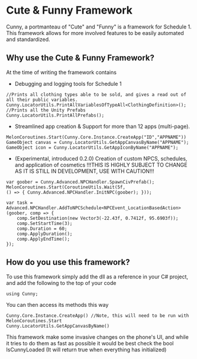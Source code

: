 # Cute & Funny Framework
Cunny, a portmanteau of "Cute" and "Funny" is a framework for Schedule 1. This framework allows for more involved features to be easily automated and standardized.

## Why use the Cute & Funny Framework?
At the time of writing the framework contains
* Debugging and logging tools for Schedule 1
```
//Prints all clothing types able to be sold, and gives a read out of all their public variables.
Cunny.LocatorUtils.PrintAllVariablesOfTypeAll<ClothingDefinition>();
//Prints all the Unity Prefabs 
Cunny.LocatorUtils.PrintAllPrefabs();
```
* Streamlined app creation & Support for more than 12 apps (multi-page).
```
MelonCoroutines.Start(Cunny.Core.Instance.CreateApp("ID","APPNAME"))
GameObject canvas = Cunny.LocatorUtils.GetAppCanvasByName("APPNAME");
GameObject icon = Cunny.LocatorUtils.GetAppIconByName("APPNAME");
```
* (Experimental, introduced 0.2.0) Creation of custom NPCS, schedules, and application of cosmetics
!!!THIS IS HIGHLY SUBJECT TO CHANGE AS IT IS STILL IN DEVELOPMENT, USE WITH CAUTION!!!
```
var goober = Cunny.Advanced.NPCHandler.SpawnCivPrefab();
MelonCoroutines.Start(CoroutineUtils.Wait(5f,
() => { Cunny.Advanced.NPCHandler.InitNPC(goober); }));

var task = Advanced.NPCHandler.AddToNPCSchedule<NPCEvent_LocationBasedAction>(goober, comp => {
    comp.SetDestination(new Vector3(-22.43f, 0.7412f, 95.6903f));
    comp.SetStartTime(3);
    comp.Duration = 60;
    comp.ApplyDuration();
    comp.ApplyEndTime();
});
```
## How do you use this framework?
To use this framework simply add the dll as a reference in your C# project, and add the following to the top of your code
```
using Cunny;
```
You can then access its methods this way
```
Cunny.Core.Instance.CreateApp() //Note, this will need to be run with MelonCoroutines.Start
Cunny.LocatorUtils.GetAppCanvasByName()
```
This framework make some invasive changes on the phone's UI, and while it tries to do them as fast as possible it would be best check the bool IsCunnyLoaded (It will return true when everything has initialized)
